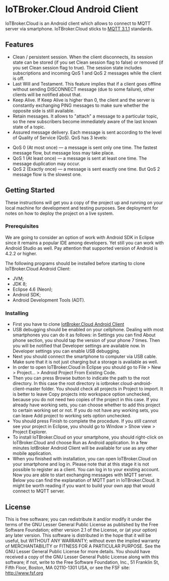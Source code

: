 # IoTBroker.Cloud Android Client

IoTBroker.Cloud is an Android client which allows to connect to MQTT server via smartphone. IoTBroker.Cloud sticks to [MQTT 3.1.1](http://docs.oasis-open.org/mqtt/mqtt/v3.1.1/os/mqtt-v3.1.1-os.pdf) standards. 

## Features

* Clean / persistent session. When the client disconnects, its session state can be stored (if you set Clean session flag to false) or removed (if you set Clean session flag to true). The session state includes subscriptions and incoming QoS 1 and QoS 2 messages while the client is off.
* Last Will and Testament. This feature implies that if a client goes offline without sending DISCONNECT message (due to some failure), other clients will be notified about that.
* Keep Alive. If Keep Alive is higher than 0, the client and the server is constantly exchanging PING messages to make sure whether the opposite side is still available. 
* Retain messages. It allows to "attach" a message to a particular topic, so the new subscribers become immediately aware of the last known state of a topic.
* Assured message delivery. Each message is sent according to the level of Quality of Service (QoS). QoS has 3 levels:
- QoS 0 (At most once) — a message is sent only one time. The fastest message flow, but message loss may take place. 
- QoS 1 (At least once) — a message is sent at least one time. The message duplication may occur.  
- QoS 2 (Exactly once) — a message is sent exactly one time.  But QoS 2 message flow is the slowest one. 

## Getting Started

These instructions will get you a copy of the project up and running on your local machine for development and testing purposes. See deployment for notes on how to deploy the project on a live system.

### Prerequisites

We are going to consider an option of work with Android SDK in Eclipse since it remains a popular IDE among developers. Yet still you can work with Android Studio as well. 
Pay attention that supported version of Android is 4.2.2 or higher. 

The following programs should be installed before starting to clone IoTBroker.Cloud Android Client:

* JVM;
* JDK 8;
* Eclipse 4.6 (Neon);
* Android SDK;
* Android Development Tools (ADT).

### Installing

* First you have to clone [IotBroker.Cloud Android Client](https://github.com/mobius-software-ltd/iotbroker.cloud-android-client)
* USB debugging should be enabled on your cellphone. Dealing with most smartphones you can do it as follows: in Settings you can find About phone section, you should tap the version of your phone 7 times. Then you will be notified that Developer settings are available now. In Developer settings you can enable USB debugging.
* Next you should connect the smartphone to computer via USB cable. Make sure that it is not just charging but a storage is available as well.
* In order to open IoTBroker.Cloud in Eclipse you should go to File > New > Project... > Android Project From Existing Code.
* Then you can press Browse button to indicate the path to the root directory. In this case the root directory is iotbroker.cloud-android-client-master folder.
You should check all projects in Project to import. It is better to leave Copy projects into workspace option unchecked, because you do not need two copies of the project in this case.
If you already have working sets, you can choose whether to add this project to certain working set or not. If you do not have any working sets, you can leave Add project to working sets option unchecked.
* You should press Finish to complete the procedure. If you still cannot see your project in Eclipse, you should go to Window > Show view > Project Explorer.
* To install IoTBroker.Cloud on your smartphone, you should right-click on IoTBroker.Cloud and choose Run as Android application. In a few minutes IotBroker Android Client will be available for use as any other mobile application.
* When you finished with installation, you can open IoTBroker.Cloud on your smartphone and log in.
Please note that at this stage it is not possible to register as a client. You can log in to your existing account.
Now you are able to start exchanging messages with MQTT server.
Below you can find the explanation of MQTT part in IoTBroker.Cloud. It might be worth reading if you want to build your own app that would connect to MQTT server. 

## License

This is free software; you can redistribute it and/or modify it under the terms of the GNU Lesser General Public License as published by the Free Software Foundation; either version 2.1 of the License, or (at your option) any later version. This software is distributed in the hope that it will be useful, but WITHOUT ANY WARRANTY; without even the implied warranty of MERCHANTABILITY or FITNESS FOR A PARTICULAR PURPOSE. See the GNU Lesser General Public License for more details. You should have received a copy of the GNU Lesser General Public License along with this software; if not, write to the Free Software Foundation, Inc., 51 Franklin St, Fifth Floor, Boston, MA 02110-1301 USA, or see the FSF site: http://www.fsf.org



